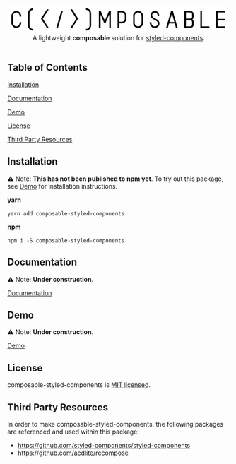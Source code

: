 <a target="_blank" rel="noopener noreferrer" href="https://composable-styled-components.vercel.app" >
<img src="https://raw.githubusercontent.com/mattcarlotta/composable-styled-components/master/public/composableLogo.png" alt="composableLogo.png" />
</a>

<div align="center">
A lightweight <strong>composable</strong> solution for <a href="https://github.com/styled-components/styled-components" rel="noopener noreferrer" target="_blank">styled-components</a>.
</div>

<br />

## Table of Contents

[Installation](#installation)

[Documentation](#documentation)

[Demo](#demo)

[License](#license)

[Third Party Resources](#third-party-resources)

## Installation

⚠️ Note: **This has not been published to npm yet**. To try out this package, see [Demo](#demo) for installation instructions.

**yarn**
```
yarn add composable-styled-components
```

**npm**
```
npm i -S composable-styled-components
```

## Documentation

⚠️ Note: **Under construction**.

[Documentation](https://composable-styled-components.vercel.app/documentation)

## Demo

⚠️ Note: **Under construction**.

[Demo](https://composable-styled-components.vercel.app/demonstrations)


## License

composable-styled-components is [MIT licensed](LICENSE).

## Third Party Resources

In order to make composable-styled-components, the following packages are referenced and used within this package:

- https://github.com/styled-components/styled-components
- https://github.com/acdlite/recompose
